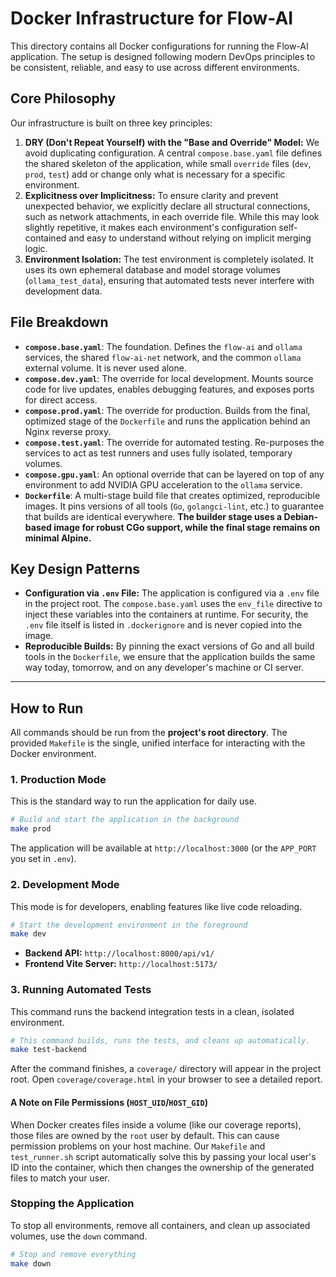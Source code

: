 # Docker Infrastructure for Flow-AI

This directory contains all Docker configurations for running the Flow-AI application. The setup is designed following modern DevOps principles to be consistent, reliable, and easy to use across different environments.

## Core Philosophy

Our infrastructure is built on three key principles:

1.  **DRY (Don't Repeat Yourself) with the "Base and Override" Model:** We avoid duplicating configuration. A central `compose.base.yaml` file defines the shared skeleton of the application, while small `override` files (`dev`, `prod`, `test`) add or change only what is necessary for a specific environment.
2.  **Explicitness over Implicitness:** To ensure clarity and prevent unexpected behavior, we explicitly declare all structural connections, such as network attachments, in each override file. While this may look slightly repetitive, it makes each environment's configuration self-contained and easy to understand without relying on implicit merging logic.
3.  **Environment Isolation:** The test environment is completely isolated. It uses its own ephemeral database and model storage volumes (`ollama_test_data`), ensuring that automated tests never interfere with development data.

## File Breakdown

-   **`compose.base.yaml`**: The foundation. Defines the `flow-ai` and `ollama` services, the shared `flow-ai-net` network, and the common `ollama` external volume. It is never used alone.
-   **`compose.dev.yaml`**: The override for local development. Mounts source code for live updates, enables debugging features, and exposes ports for direct access.
-   **`compose.prod.yaml`**: The override for production. Builds from the final, optimized stage of the `Dockerfile` and runs the application behind an Nginx reverse proxy.
-   **`compose.test.yaml`**: The override for automated testing. Re-purposes the services to act as test runners and uses fully isolated, temporary volumes.
-   **`compose.gpu.yaml`**: An optional override that can be layered on top of any environment to add NVIDIA GPU acceleration to the `ollama` service.
-   **`Dockerfile`**: A multi-stage build file that creates optimized, reproducible images. It pins versions of all tools (`Go`, `golangci-lint`, etc.) to guarantee that builds are identical everywhere. **The builder stage uses a Debian-based image for robust CGo support, while the final stage remains on minimal Alpine.**

## Key Design Patterns

-   **Configuration via `.env` File:** The application is configured via a `.env` file in the project root. The `compose.base.yaml` uses the `env_file` directive to inject these variables into the containers at runtime. For security, the `.env` file itself is listed in `.dockerignore` and is never copied into the image.
-   **Reproducible Builds:** By pinning the exact versions of Go and all build tools in the `Dockerfile`, we ensure that the application builds the same way today, tomorrow, and on any developer's machine or CI server.

---

## How to Run

All commands should be run from the **project's root directory**. The provided `Makefile` is the single, unified interface for interacting with the Docker environment.

### 1. Production Mode

This is the standard way to run the application for daily use.

```bash
# Build and start the application in the background
make prod
```

The application will be available at `http://localhost:3000` (or the `APP_PORT` you set in `.env`).

### 2. Development Mode

This mode is for developers, enabling features like live code reloading.

```bash
# Start the development environment in the foreground
make dev
```

-   **Backend API:** `http://localhost:8000/api/v1/`
-   **Frontend Vite Server:** `http://localhost:5173/`

### 3. Running Automated Tests

This command runs the backend integration tests in a clean, isolated environment.

```bash
# This command builds, runs the tests, and cleans up automatically.
make test-backend
```

After the command finishes, a `coverage/` directory will appear in the project root. Open `coverage/coverage.html` in your browser to see a detailed report.

#### A Note on File Permissions (`HOST_UID`/`HOST_GID`)

When Docker creates files inside a volume (like our coverage reports), those files are owned by the `root` user by default. This can cause permission problems on your host machine. Our `Makefile` and `test_runner.sh` script automatically solve this by passing your local user's ID into the container, which then changes the ownership of the generated files to match your user.

### Stopping the Application

To stop all environments, remove all containers, and clean up associated volumes, use the `down` command.

```bash
# Stop and remove everything
make down
```